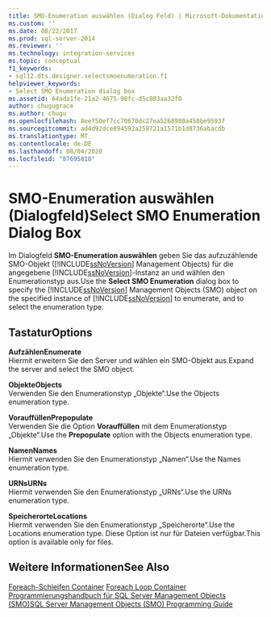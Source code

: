 ```yaml
---
title: SMO-Enumeration auswählen (Dialog Feld) | Microsoft-Dokumentation
ms.custom: ''
ms.date: 08/22/2017
ms.prod: sql-server-2014
ms.reviewer: ''
ms.technology: integration-services
ms.topic: conceptual
f1_keywords:
- sql12.dts.designer.selectsmoenumeration.f1
helpviewer_keywords:
- Select SMO Enumeration dialog box
ms.assetid: 64ada1fe-21a2-4675-98fc-d5c803aa32f0
author: chugugrace
ms.author: chugu
ms.openlocfilehash: 8eef50ef7cc70670dc27ea5268980a450be9593f
ms.sourcegitcommit: ad4d92dce894592a259721a1571b1d8736abacdb
ms.translationtype: MT
ms.contentlocale: de-DE
ms.lasthandoff: 08/04/2020
ms.locfileid: "87695818"
---
```

# <a name="select-smo-enumeration-dialog-box"></a><span data-ttu-id="380a5-102">SMO-Enumeration auswählen (Dialogfeld)</span><span class="sxs-lookup"><span data-stu-id="380a5-102">Select SMO Enumeration Dialog Box</span></span>
  <span data-ttu-id="380a5-103">Im Dialogfeld **SMO-Enumeration auswählen** geben Sie das aufzuzählende SMO-Objekt ([!INCLUDE[ssNoVersion](../includes/ssnoversion-md.md)] Management Objects) für die angegebene [!INCLUDE[ssNoVersion](../includes/ssnoversion-md.md)]-Instanz an und wählen den Enumerationstyp aus.</span><span class="sxs-lookup"><span data-stu-id="380a5-103">Use the **Select SMO Enumeration** dialog box to specify the [!INCLUDE[ssNoVersion](../includes/ssnoversion-md.md)] Management Objects (SMO) object on the specified instance of [!INCLUDE[ssNoVersion](../includes/ssnoversion-md.md)] to enumerate, and to select the enumeration type.</span></span>  
  
## <a name="options"></a><span data-ttu-id="380a5-104">Tastatur</span><span class="sxs-lookup"><span data-stu-id="380a5-104">Options</span></span>  
 <span data-ttu-id="380a5-105">**Aufzählen**</span><span class="sxs-lookup"><span data-stu-id="380a5-105">**Enumerate**</span></span>  
 <span data-ttu-id="380a5-106">Hiermit erweitern Sie den Server und wählen ein SMO-Objekt aus.</span><span class="sxs-lookup"><span data-stu-id="380a5-106">Expand the server and select the SMO object.</span></span>  
  
 <span data-ttu-id="380a5-107">**Objekte**</span><span class="sxs-lookup"><span data-stu-id="380a5-107">**Objects**</span></span>  
 <span data-ttu-id="380a5-108">Verwenden Sie den Enumerationstyp „Objekte“.</span><span class="sxs-lookup"><span data-stu-id="380a5-108">Use the Objects enumeration type.</span></span>  
  
 <span data-ttu-id="380a5-109">**Vorauffüllen**</span><span class="sxs-lookup"><span data-stu-id="380a5-109">**Prepopulate**</span></span>  
 <span data-ttu-id="380a5-110">Verwenden Sie die Option **Vorauffüllen** mit dem Enumerationstyp „Objekte“.</span><span class="sxs-lookup"><span data-stu-id="380a5-110">Use the **Prepopulate** option with the Objects enumeration type.</span></span>  
  
 <span data-ttu-id="380a5-111">**Namen**</span><span class="sxs-lookup"><span data-stu-id="380a5-111">**Names**</span></span>  
 <span data-ttu-id="380a5-112">Hiermit verwenden Sie den Enumerationstyp „Namen“.</span><span class="sxs-lookup"><span data-stu-id="380a5-112">Use the Names enumeration type.</span></span>  
  
 <span data-ttu-id="380a5-113">**URNs**</span><span class="sxs-lookup"><span data-stu-id="380a5-113">**URNs**</span></span>  
 <span data-ttu-id="380a5-114">Hiermit verwenden Sie den Enumerationstyp „URNs“.</span><span class="sxs-lookup"><span data-stu-id="380a5-114">Use the URNs enumeration type.</span></span>  
  
 <span data-ttu-id="380a5-115">**Speicherorte**</span><span class="sxs-lookup"><span data-stu-id="380a5-115">**Locations**</span></span>  
 <span data-ttu-id="380a5-116">Hiermit verwenden Sie den Enumerationstyp „Speicherorte“.</span><span class="sxs-lookup"><span data-stu-id="380a5-116">Use the Locations enumeration type.</span></span> <span data-ttu-id="380a5-117">Diese Option ist nur für Dateien verfügbar.</span><span class="sxs-lookup"><span data-stu-id="380a5-117">This option is available only for files.</span></span>  
  
## <a name="see-also"></a><span data-ttu-id="380a5-118">Weitere Informationen</span><span class="sxs-lookup"><span data-stu-id="380a5-118">See Also</span></span>  
 <span data-ttu-id="380a5-119">[Foreach-Schleifen Container](control-flow/foreach-loop-container.md) </span><span class="sxs-lookup"><span data-stu-id="380a5-119">[Foreach Loop Container](control-flow/foreach-loop-container.md) </span></span>  
 [<span data-ttu-id="380a5-120">Programmierungshandbuch für SQL Server Management Objects &#40;SMO&#41;</span><span class="sxs-lookup"><span data-stu-id="380a5-120">SQL Server Management Objects &#40;SMO&#41; Programming Guide</span></span>](../relational-databases/server-management-objects-smo/sql-server-management-objects-smo-programming-guide.md)  
  
  
